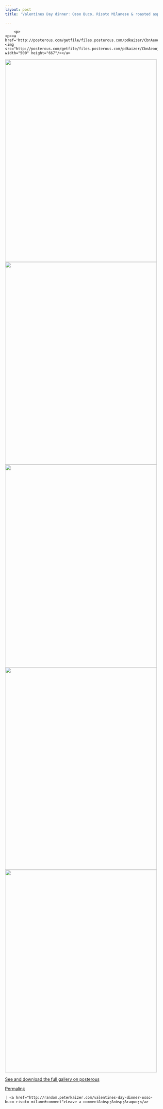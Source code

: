 ```yaml
---
layout: post
title: 'Valentines Day dinner: Osso Buco, Risoto Milanese & roasted asparagus'

---
```



        <p>
	<p><a href='http://posterous.com/getfile/files.posterous.com/pdkaizer/CbnAeoojiacjIbmglyIbDwynbyivDtdEshwczqmphgetvCozdaIewdyawaie/IMG_0030.jpg.scaled1000.jpg'><img src="http://posterous.com/getfile/files.posterous.com/pdkaizer/CbnAeoojiacjIbmglyIbDwynbyivDtdEshwczqmphgetvCozdaIewdyawaie/IMG_0030.jpg.scaled500.jpg" width="500" height="667"/></a>
<a href='http://posterous.com/getfile/files.posterous.com/pdkaizer/pAkbuimzbfBznqGtwfHJjcbaBtCgGHgsgmpxwBDGxImchIqwbBcbgJvHaEnE/IMG_0031.jpg.scaled1000.jpg'><img src="http://posterous.com/getfile/files.posterous.com/pdkaizer/pAkbuimzbfBznqGtwfHJjcbaBtCgGHgsgmpxwBDGxImchIqwbBcbgJvHaEnE/IMG_0031.jpg.scaled500.jpg" width="500" height="667"/></a>
<a href='http://posterous.com/getfile/files.posterous.com/pdkaizer/fzuhrsccClmftztoajzrGuecczlykAoDehhuFGbtnrgtEcAeImsCviynEGDq/IMG_0032.jpg.scaled1000.jpg'><img src="http://posterous.com/getfile/files.posterous.com/pdkaizer/fzuhrsccClmftztoajzrGuecczlykAoDehhuFGbtnrgtEcAeImsCviynEGDq/IMG_0032.jpg.scaled500.jpg" width="500" height="667"/></a>
<a href='http://posterous.com/getfile/files.posterous.com/pdkaizer/GFEAwyrhjHADqzhqbCCCmptjEctxnwCsmoukfhiFlrxblbkFyavFoGfstBww/IMG_0033.jpg.scaled1000.jpg'><img src="http://posterous.com/getfile/files.posterous.com/pdkaizer/GFEAwyrhjHADqzhqbCCCmptjEctxnwCsmoukfhiFlrxblbkFyavFoGfstBww/IMG_0033.jpg.scaled500.jpg" width="500" height="667"/></a>
<a href='http://posterous.com/getfile/files.posterous.com/pdkaizer/yFzzEnggiGgpmzlJmitwFalyFfcntlopAGgHGwGeEcldrxotiJEDBfihDBAz/IMG_0034.jpg.scaled1000.jpg'><img src="http://posterous.com/getfile/files.posterous.com/pdkaizer/yFzzEnggiGgpmzlJmitwFalyFfcntlopAGgHGwGeEcldrxotiJEDBfihDBAz/IMG_0034.jpg.scaled500.jpg" width="500" height="667"/></a>
<a href='http://posterous.com/getfile/files.posterous.com/pdkaizer/zjBovhvHAoBlszGqHjBnJmBwocttAJDbvDelwjnFsFmBxexJlifjdnIefpve/IMG_0035.jpg.scaled1000.jpg'><img src="http://posterous.com/getfile/files.posterous.com/pdkaizer/zjBovhvHAoBlszGqHjBnJmBwocttAJDbvDelwjnFsFmBxexJlifjdnIefpve/IMG_0035.jpg.scaled500.jpg" width="500" height="667"/></a>
<div><a href='http://random.peterkaizer.com/valentines-day-dinner-osso-buco-risoto-milane'>See and download the full gallery on posterous</a></div></p>
	
</p>

<p><a href="http://random.peterkaizer.com/valentines-day-dinner-osso-buco-risoto-milane">Permalink</a> 

	| <a href="http://random.peterkaizer.com/valentines-day-dinner-osso-buco-risoto-milane#comment">Leave a comment&nbsp;&nbsp;&raquo;</a>

</p>
      
